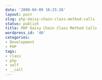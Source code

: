 ```yaml
---
date: '2008-04-09 16:25:26'
layout: post
slug: php-daisy-chain-class-method-calls
status: publish
title: PHP Daisy Chain Class Method Calls
wordpress_id: '40'
categories:
- Development
- PHP
tags:
- class
- php
- self
- __call
---
```


